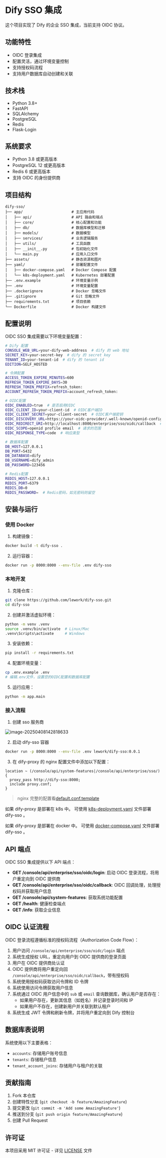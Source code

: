 # Dify SSO 集成

这个项目实现了 Dify 的企业 SSO 集成，当前支持 OIDC 协议。

## 功能特性

- OIDC 登录集成
- 配置灵活，通过环境变量控制
- 支持授权码流程
- 支持用户数据库自动创建和关联

## 技术栈

- Python 3.8+
- FastAPI
- SQLAlchemy
- PostgreSQL
- Redis
- Flask-Login

## 系统要求

- Python 3.8 或更高版本
- PostgreSQL 12 或更高版本
- Redis 6 或更高版本
- 支持 OIDC 的身份提供商

## 项目结构

```
dify-sso/
├── app/                      # 主应用代码
│   ├── api/                  # API 路由和端点
│   ├── core/                 # 核心配置和功能
│   ├── db/                   # 数据库模型和迁移
│   ├── models/               # 数据模型
│   ├── services/             # 业务逻辑服务
│   ├── utils/                # 工具函数
│   ├── __init__.py           # 包初始化文件
│   └── main.py               # 应用入口文件
├── assets/                   # 静态资源和图片
├── yaml/                     # 部署配置文件
│   ├── docker-compose.yaml   # Docker Compose 配置
│   └── k8s-deployment.yaml   # Kubernetes 部署配置
├── .env.example              # 环境变量示例
├── .env                      # 环境变量配置
├── .dockerignore             # Docker 忽略文件
├── .gitignore                # Git 忽略文件
├── requirements.txt          # 项目依赖
└── Dockerfile                # Docker 构建文件
```

## 配置说明

OIDC SSO 集成需要以下环境变量配置：

```bash
# Dify 配置
CONSOLE_WEB_URL=your-dify-web-address  # dify 的 web 地址
SECRET_KEY=your-secret-key  # dify 的 secret key
TENANT_ID=your-tenant-id  # dify 的 tenant id
EDITION=SELF_HOSTED

# 令牌配置
ACCESS_TOKEN_EXPIRE_MINUTES=600
REFRESH_TOKEN_EXPIRE_DAYS=30
REFRESH_TOKEN_PREFIX=refresh_token:
ACCOUNT_REFRESH_TOKEN_PREFIX=account_refresh_token:

# OIDC配置
OIDC_ENABLED=true  # 是否启用OIDC
OIDC_CLIENT_ID=your-client-id  # OIDC客户端ID
OIDC_CLIENT_SECRET=your-client-secret  # OIDC客户端密钥
OIDC_DISCOVERY_URL=https://your-oidc-provider/.well-known/openid-configuration  # OIDC发现端点
OIDC_REDIRECT_URI=http://localhost:8000/enterprise/sso/oidc/callback  # 回调URI
OIDC_SCOPE=openid profile email  # 请求的范围
OIDC_RESPONSE_TYPE=code  # 响应类型

# 数据库配置
DB_HOST=127.0.0.1
DB_PORT=5432
DB_DATABASE=dify
DB_USERNAME=dify_admin
DB_PASSWORD=123456

# Redis配置
REDIS_HOST=127.0.0.1
REDIS_PORT=6379
REDIS_DB=0
REDIS_PASSWORD=  # Redis密码，如无密码则留空
```

## 安装与运行

### 使用 Docker

1. 构建镜像：

```bash
docker build -t dify-sso .
```

2. 运行容器：

```bash
docker run -p 8000:8000 --env-file .env dify-sso
```

### 本地开发

1. 克隆仓库：

```bash
git clone https://github.com/lework/dify-sso.git
cd dify-sso
```

2. 创建并激活虚拟环境：

```bash
python -m venv .venv
source .venv/bin/activate  # Linux/Mac
.venv\Scripts\activate     # Windows
```

3. 安装依赖：

```bash
pip install -r requirements.txt
```

4. 配置环境变量：

```bash
cp .env.example .env
# 编辑.env文件，设置您的OIDC配置和数据库配置
```

5. 运行应用：

```bash
python -m app.main
```

### 接入流程

1. 创建 sso 服务商

![image-20250408142818633](./assets/image-20250408142818633.png)

2. 启动 dify-sso 容器

```bash
docker run -p 8000:8000 --env-file .env lework/dify-sso:0.0.1
```

3. 在 dify-proxy 的 nginx 配置文件中添加以下配置：

```nginx
location ~ (/console/api/system-features|/console/api/enterprise/sso/) {
  proxy_pass http://dify-sso:8000;
  include proxy.conf;
}
```

> nginx 完整的配置看[default.conf.template](https://github.com/langgenius/dify/blob/main/docker/nginx/conf.d/default.conf.template)

如果 dify-proxy 是部署在 k8s 中。 可使用 [k8s-deployment.yaml](./yaml/k8s-deployment.yaml) 文件部署 dify-sso 。

如果 dify-proxy 是部署在 docker 中。 可使用 [docker-compose.yaml](./yaml/docker-compose.yaml) 文件部署 dify-sso 。

## API 端点

OIDC SSO 集成提供以下 API 端点：

- **GET /console/api/enterprise/sso/oidc/login**: 启动 OIDC 登录流程，将用户重定向到 OIDC 提供商
- **GET /console/api/enterprise/sso/oidc/callback**: OIDC 回调处理，处理授权码并获取用户信息
- **GET /console/api/system-features**: 获取系统功能配置
- **GET /health**: 健康检查端点
- **GET /info**: 获取企业信息

## OIDC 认证流程

OIDC 登录流程遵循标准的授权码流程（Authorization Code Flow）：

1. 用户访问 `/console/api/enterprise/sso/oidc/login` 端点
2. 系统生成授权 URL，重定向用户到 OIDC 提供商的登录页面
3. 用户在 OIDC 提供商处认证
4. OIDC 提供商将用户重定向回 `/console/api/enterprise/sso/oidc/callback`，带有授权码
5. 系统使用授权码获取访问令牌和 ID 令牌
6. 系统使用访问令牌获取用户信息
7. 系统通过 OIDC 用户信息中的 `sub` 或 `email` 查询数据库，确认用户是否存在：
   - 如果用户存在，更新其信息（如姓名）并记录登录时间和 IP
   - 如果用户不存在，创建新用户并关联到默认租户
8. 系统生成 JWT 令牌和刷新令牌，并将用户重定向到 Dify 控制台

## 数据库表说明

系统使用以下主要表格：

- `accounts`: 存储用户账号信息
- `tenants`: 存储租户信息
- `tenant_account_joins`: 存储用户与租户的关联

## 贡献指南

1. Fork 本仓库
2. 创建特性分支 (`git checkout -b feature/AmazingFeature`)
3. 提交更改 (`git commit -m 'Add some AmazingFeature'`)
4. 推送到分支 (`git push origin feature/AmazingFeature`)
5. 创建 Pull Request

## 许可证

本项目采用 MIT 许可证 - 详见 [LICENSE](LICENSE) 文件

